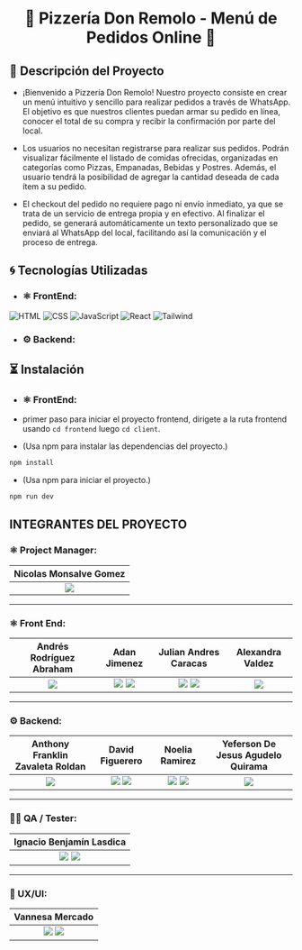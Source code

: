 <h1 align="center">🍕 Pizzería Don Remolo - Menú de Pedidos Online 🍕</h1>

## 📝 Descripción del Proyecto

- ¡Bienvenido a Pizzería Don Remolo! Nuestro proyecto consiste en crear un menú intuitivo y sencillo para realizar pedidos a través de WhatsApp. El objetivo es que nuestros clientes puedan armar su pedido en línea, conocer el total de su compra y recibir la confirmación por parte del local.

- Los usuarios no necesitan registrarse para realizar sus pedidos. Podrán visualizar fácilmente el listado de comidas ofrecidas, organizadas en categorías como Pizzas, Empanadas, Bebidas y Postres. Además, el usuario tendrá la posibilidad de agregar la cantidad deseada de cada ítem a su pedido.

- El checkout del pedido no requiere pago ni envío inmediato, ya que se trata de un servicio de entrega propia y en efectivo. Al finalizar el pedido, se generará automáticamente un texto personalizado que se enviará al WhatsApp del local, facilitando así la comunicación y el proceso de entrega.

## 🌀 Tecnologías Utilizadas

- ### ⚛️ FrontEnd:

![HTML](https://img.shields.io/badge/HTML5-E34F26?style=for-the-badge&logo=HTML5&logoColor=white) 
![CSS](https://img.shields.io/badge/CSS3-1572B6?style=for-the-badge&logo=CSS3&logoColor=white) 
![JavaScript](https://img.shields.io/badge/JavaScript-F7DF1E?style=for-the-badge&logo=JavaScript&logoColor=black) 
![React](https://img.shields.io/badge/React-61DAFB?style=for-the-badge&logo=React&logoColor=white) 
![Tailwind](https://img.shields.io/badge/-Tailwind-06B6D4?logo=tailwind-css&logoColor=white&style=for-the-badge)

- ### ⚙️ Backend:

## ⏳ Instalación

- ### ⚛️ FrontEnd:
- primer paso para iniciar el proyecto frontend, dirigete a la ruta frontend usando `cd frontend` luego `cd client`.

- (Usa npm para instalar las dependencias del proyecto.)

```bash
npm install
```

- (Usa npm para iniciar el proyecto.)

```bash
npm run dev
```


 ## INTEGRANTES DEL PROYECTO

  ### ⚛️ Project Manager:

| **Nicolas Monsalve Gomez**|
|:-:|
|<a href="https://www.linkedin.com/in/"><img src="https://img.shields.io/badge/linkedin%20-%230077B5.svg?&style=for-the-badge&logo=linkedin&logoColor=white"/></a> |
<hr/>

 ### ⚛️ Front End:

| **Andrés Rodríguez Abraham**| **Adan Jimenez**| **Julian Andres Caracas**| **Alexandra Valdez**|
|:-:|:-:|:-:|:-:|
| <a href="https://github.com/AndresRodriguez-98"><img src="https://img.shields.io/badge/github-%23121011.svg?&style=for-the-badge&logo=github&logoColor=white"/></a> | <a href="https://github.com/adanj27"><img src="https://img.shields.io/badge/github-%23121011.svg?&style=for-the-badge&logo=github&logoColor=white"/></a> <a href="https://www.linkedin.com/in/adan-jimenez-dev/"><img src="https://img.shields.io/badge/linkedin%20-%230077B5.svg?&style=for-the-badge&logo=linkedin&logoColor=white"/></a> | <a href="https://github.com/julianandrescaracas0623"><img src="https://img.shields.io/badge/github-%23121011.svg?&style=for-the-badge&logo=github&logoColor=white"/></a> <a href="https://www.linkedin.com/in/julian-andres-caracas-sanchez-23886b237"><img src="https://img.shields.io/badge/linkedin%20-%230077B5.svg?&style=for-the-badge&logo=linkedin&logoColor=white"/></a> | <a href="https://github.com/AlexandraValdez"><img src="https://img.shields.io/badge/github-%23121011.svg?&style=for-the-badge&logo=github&logoColor=white"/></a> |
<hr/>

### ⚙️ Backend:

| **Anthony Franklin Zavaleta Roldan**| **David Figuerero**| **Noelia Ramirez**| **Yeferson De Jesus Agudelo Quirama**|
|:-:|:-:|:-:|:-:|
| <a href="https://github.com/One-For-Alls"><img src="https://img.shields.io/badge/github-%23121011.svg?&style=for-the-badge&logo=github&logoColor=white"/></a> | <a href="https://github.com/Davidfi34"><img src="https://img.shields.io/badge/github-%23121011.svg?&style=for-the-badge&logo=github&logoColor=white"/></a> <a href="https://www.linkedin.com/in/david-figuerero-developer"><img src="https://img.shields.io/badge/linkedin%20-%230077B5.svg?&style=for-the-badge&logo=linkedin&logoColor=white"/></a> | <a href="https://github.com/NoeliaDRamirez"><img src="https://img.shields.io/badge/github-%23121011.svg?&style=for-the-badge&logo=github&logoColor=white"/></a> <a href="https://www.linkedin.com/in/noelia-dolores-ramirez"><img src="https://img.shields.io/badge/linkedin%20-%230077B5.svg?&style=for-the-badge&logo=linkedin&logoColor=white"/></a> | <a href="https://github.com/Yf3rs0n"><img src="https://img.shields.io/badge/github-%23121011.svg?&style=for-the-badge&logo=github&logoColor=white"/></a> |
<hr/>

### 🕵️‍♂️ QA / Tester:

| **Ignacio Benjamín Lasdica**| 
|:-:|
| <a href="https://github.com/lasdicanacho1"><img src="https://img.shields.io/badge/github-%23121011.svg?&style=for-the-badge&logo=github&logoColor=white"/></a> <a href="https://www.linkedin.com/in/lasdicaignacio"><img src="https://img.shields.io/badge/linkedin%20-%230077B5.svg?&style=for-the-badge&logo=linkedin&logoColor=white"/></a> | 
<hr/>

### 🎨 UX/UI:

| **Vannesa Mercado**|
|:-:|
|<a href="https://www.behance.net/vannesamercado"><img src="https://img.shields.io/badge/Behance-1769ff?style=for-the-badge&logo=behance&logoColor=white"/></a>  <a href="https://www.linkedin.com/in/vannesamercado"><img src="https://img.shields.io/badge/linkedin%20-%230077B5.svg?&style=for-the-badge&logo=linkedin&logoColor=white"/></a> | 